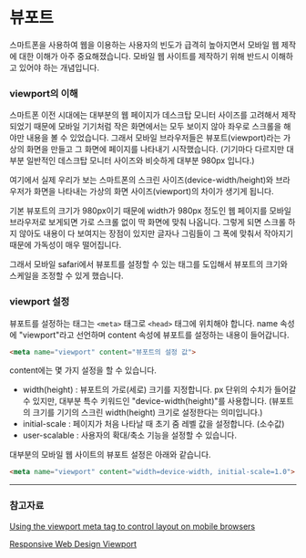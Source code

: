 # 뷰포트

스마트폰을 사용하여 웹을 이용하는 사용자의 빈도가 급격히 높아지면서 모바일 웹 제작에 대한 이해가 아주 중요해졌습니다.
모바일 웹 사이트를 제작하기 위해 반드시 이해하고 있어야 하는 개념입니다.

### viewport의 이해

스마트폰 이전 시대에는 대부분의 웹 페이지가 데스크탑 모니터 사이즈를 고려해서 제작되었기 때문에 모바일 기기처럼 작은 화면에서는 모두 보이지 않아 좌우로 스크롤을 해야만 내용을 볼 수 있었습니다.
그래서 모바일 브라우저들은 뷰포트(viewport)라는 가상의 화면을 만들고 그 화면에 페이지를 나타내기 시작했습니다.
(기기마다 다르지만 대부분 일반적인 데스크탑 모니터 사이즈와 비슷하게 대부분 980px 입니다.)

여기에서 실제 우리가 보는 스마트폰의 스크린 사이즈(device-width/height)와 브라우저가 화면을 나타내는 가상의 화면 사이즈(viewport)의 차이가 생기게 됩니다.

기본 뷰포트의 크기가 980px이기 때문에 width가 980px 정도인 웹 페이지를 모바일 브라우저로 보게되면 가로 스크롤 없이 딱 화면에 맞춰 나옵니다.
그렇게 되면 스크롤 하지 않아도 내용이 다 보여지는 장점이 있지만 글자나 그림들이 그 폭에 맞춰서 작아지기 때문에 가독성이 매우 떨어집니다.

그래서 모바일 safari에서 뷰포트를 설정할 수 있는 태그를 도입해서 뷰포트의 크기와 스케일을 조정할 수 있게 했습니다.

### viewport 설정

뷰포트를 설정하는 태그는 `<meta>` 태그로 `<head>` 태그에 위치해야 합니다.
name 속성에 "viewport"라고 선언하며 content 속성에 뷰포트를 설정하는 내용이 들어갑니다.

```html
<meta name="viewport" content="뷰포트의 설정 값">
```

content에는 몇 가지 설정을 할 수 있습니다.

- width(height) : 뷰포트의 가로(세로) 크기를 지정합니다.
px 단위의 수치가 들어갈 수 있지만, 대부분 특수 키워드인 "device-width(height)"를 사용합니다.
(뷰포트의 크기를 기기의 스크린 width(height) 크기로 설정한다는 의미입니다.)
- initial-scale : 페이지가 처음 나타날 때 초기 줌 레벨 값을 설정합니다. (소수값)
- user-scalable : 사용자의 확대/축소 기능을 설정할 수 있습니다.

대부분의 모바일 웹 사이트의 뷰포트 설정은 아래와 같습니다.

```html
<meta name="viewport" content="width=device-width, initial-scale=1.0">
```

---

### 참고자료

[Using the viewport meta tag to control layout on mobile browsers](https://developer.mozilla.org/en-US/docs/Web/HTML/Viewport_meta_tag)

[Responsive Web Design Viewport](https://www.w3schools.com/css/css_rwd_viewport.asp)